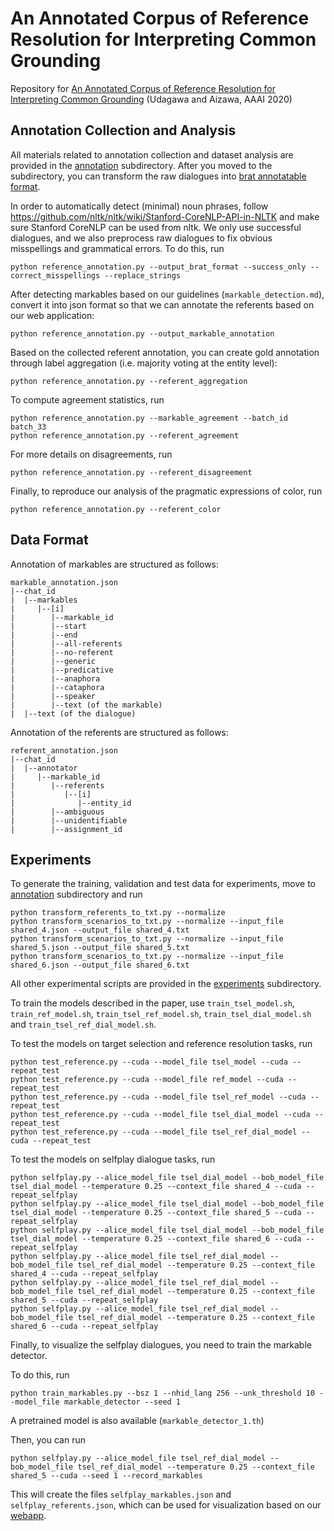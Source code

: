 # An Annotated Corpus of Reference Resolution for Interpreting Common Grounding

Repository for [An Annotated Corpus of Reference Resolution for Interpreting Common Grounding](https://arxiv.org/abs/1911.07588) (Udagawa and Aizawa, AAAI 2020)

## Annotation Collection and Analysis

All materials related to annotation collection and dataset analysis are provided in the [annotation](https://github.com/Alab-NII/onecommon/tree/master/aaai2020/annotation) subdirectory. After you moved to the subdirectory, you can transform the raw dialogues into [brat annotatable format](https://brat.nlplab.org).

In order to automatically detect (minimal) noun phrases, follow <https://github.com/nltk/nltk/wiki/Stanford-CoreNLP-API-in-NLTK> and make sure Stanford CoreNLP can be used from nltk. We only use successful dialogues, and we also preprocess raw dialogues to fix obvious misspellings and grammatical errors. To do this, run

```
python reference_annotation.py --output_brat_format --success_only --correct_misspellings --replace_strings
```

After detecting markables based on our guidelines (`markable_detection.md`), convert it into json format so that we can annotate the referents based on our web application:

```
python reference_annotation.py --output_markable_annotation
```

Based on the collected referent annotation, you can create gold annotation through label aggregation (i.e. majority voting at the entity level):

```
python reference_annotation.py --referent_aggregation
```

To compute agreement statistics, run 

```
python reference_annotation.py --markable_agreement --batch_id batch_33
python reference_annotation.py --referent_agreement
```

For more details on disagreements, run 

```
python reference_annotation.py --referent_disagreement
```

Finally, to reproduce our analysis of the pragmatic expressions of color, run

```
python reference_annotation.py --referent_color
```

## Data Format

Annotation of markables are structured as follows:

```
markable_annotation.json
|--chat_id
|  |--markables
|     |--[i]
|        |--markable_id
|        |--start
|        |--end
|        |--all-referents
|        |--no-referent
|        |--generic
|        |--predicative
|        |--anaphora
|        |--cataphora
|        |--speaker
|        |--text (of the markable)
|  |--text (of the dialogue)

```

Annotation of the referents are structured as follows:

```
referent_annotation.json
|--chat_id
|  |--annotator
|     |--markable_id
|        |--referents
|           |--[i]
|              |--entity_id
|        |--ambiguous
|        |--unidentifiable
|        |--assignment_id
```


## Experiments

To generate the training, validation and test data for experiments, move to [annotation](https://github.com/Alab-NII/onecommon/tree/master/aaai2020/annotation) subdirectory and run

```
python transform_referents_to_txt.py --normalize
python transform_scenarios_to_txt.py --normalize --input_file shared_4.json --output_file shared_4.txt
python transform_scenarios_to_txt.py --normalize --input_file shared_5.json --output_file shared_5.txt
python transform_scenarios_to_txt.py --normalize --input_file shared_6.json --output_file shared_6.txt
```

All other experimental scripts are provided in the [experiments](https://github.com/Alab-NII/onecommon/tree/master/aaai2020/experiments) subdirectory.

To train the models described in the paper, use `train_tsel_model.sh`, `train_ref_model.sh`, `train_tsel_ref_model.sh`, `train_tsel_dial_model.sh` and `train_tsel_ref_dial_model.sh`.

To test the models on target selection and reference resolution tasks, run

```
python test_reference.py --cuda --model_file tsel_model --cuda --repeat_test
python test_reference.py --cuda --model_file ref_model --cuda --repeat_test
python test_reference.py --cuda --model_file tsel_ref_model --cuda --repeat_test
python test_reference.py --cuda --model_file tsel_dial_model --cuda --repeat_test
python test_reference.py --cuda --model_file tsel_ref_dial_model --cuda --repeat_test
```

To test the models on selfplay dialogue tasks, run

```
python selfplay.py --alice_model_file tsel_dial_model --bob_model_file tsel_dial_model --temperature 0.25 --context_file shared_4 --cuda --repeat_selfplay
python selfplay.py --alice_model_file tsel_dial_model --bob_model_file tsel_dial_model --temperature 0.25 --context_file shared_5 --cuda --repeat_selfplay
python selfplay.py --alice_model_file tsel_dial_model --bob_model_file tsel_dial_model --temperature 0.25 --context_file shared_6 --cuda --repeat_selfplay
python selfplay.py --alice_model_file tsel_ref_dial_model --bob_model_file tsel_ref_dial_model --temperature 0.25 --context_file shared_4 --cuda --repeat_selfplay
python selfplay.py --alice_model_file tsel_ref_dial_model --bob_model_file tsel_ref_dial_model --temperature 0.25 --context_file shared_5 --cuda --repeat_selfplay
python selfplay.py --alice_model_file tsel_ref_dial_model --bob_model_file tsel_ref_dial_model --temperature 0.25 --context_file shared_6 --cuda --repeat_selfplay
```

Finally, to visualize the selfplay dialogues, you need to train the markable detector.

To do this, run 
```
python train_markables.py --bsz 1 --nhid_lang 256 --unk_threshold 10 --model_file markable_detector --seed 1
```

A pretrained model is also available (`markable_detector_1.th`)

Then, you can run
```
python selfplay.py --alice_model_file tsel_ref_dial_model --bob_model_file tsel_ref_dial_model --temperature 0.25 --context_file shared_5 --cuda --seed 1 --record_markables
```

This will create the files `selfplay_markables.json` and `selfplay_referents.json`, which can be used for visualization based on our [webapp](https://github.com/Alab-NII/onecommon/tree/master/webapp).